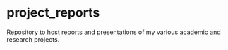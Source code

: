 # project\_reports

Repository to host reports and presentations of my various academic and research projects. 
